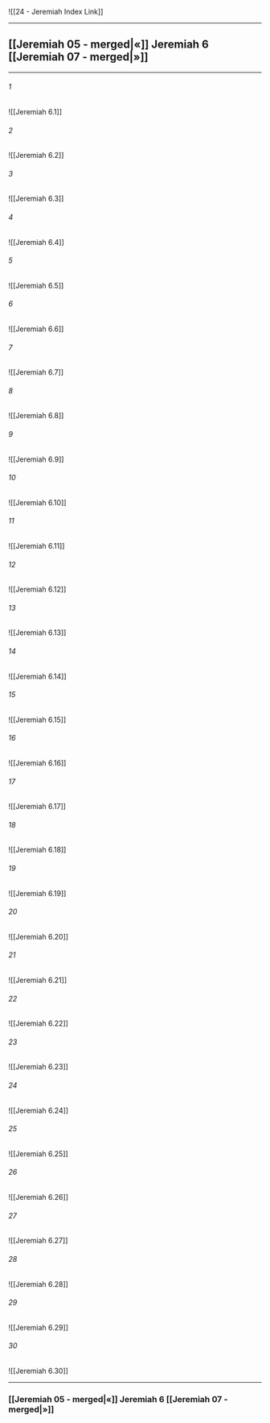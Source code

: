 ![[24 - Jeremiah Index Link]]

---
##  [[Jeremiah 05 - merged|«]] Jeremiah 6 [[Jeremiah 07 - merged|»]]

---

###### 1
![[Jeremiah 6.1]] 

###### 2
![[Jeremiah 6.2]] 

###### 3
![[Jeremiah 6.3]] 

###### 4
![[Jeremiah 6.4]]

###### 5 
![[Jeremiah 6.5]] 

###### 6
![[Jeremiah 6.6]] 

###### 7
![[Jeremiah 6.7]] 

###### 8
![[Jeremiah 6.8]] 

###### 9
![[Jeremiah 6.9]] 

###### 10
![[Jeremiah 6.10]] 

###### 11
![[Jeremiah 6.11]] 

###### 12
![[Jeremiah 6.12]]

###### 13
![[Jeremiah 6.13]] 

###### 14
![[Jeremiah 6.14]] 

###### 15
![[Jeremiah 6.15]]

###### 16
![[Jeremiah 6.16]] 

###### 17
![[Jeremiah 6.17]]

###### 18
![[Jeremiah 6.18]] 

###### 19
![[Jeremiah 6.19]] 

###### 20
![[Jeremiah 6.20]]

###### 21
![[Jeremiah 6.21]] 

###### 22
![[Jeremiah 6.22]] 

###### 23
![[Jeremiah 6.23]]

###### 24
![[Jeremiah 6.24]] 

###### 25
![[Jeremiah 6.25]]

###### 26
![[Jeremiah 6.26]] 

###### 27
![[Jeremiah 6.27]] 

###### 28
![[Jeremiah 6.28]]

###### 29
![[Jeremiah 6.29]] 

###### 30
![[Jeremiah 6.30]] 

---
###  [[Jeremiah 05 - merged|«]] Jeremiah 6 [[Jeremiah 07 - merged|»]]